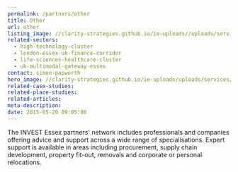 ```yaml
---
permalink: /partners/other
title: Other
url: other
listing_image: //clarity-strategies.github.io/ie-uploads//uploads/services/Other_List_555x300.jpg
related-sectors:
  - high-technology-cluster
  - london-essex-uk-finance-corridor
  - life-sciences-healthcare-cluster
  - uk-multimodal-gateway-essex
contact: simon-papworth
hero_image: //clarity-strategies.github.io/ie-uploads/uploads/services/Other_1980x600.jpg
related-case-studies:
related-place-studies:
related-articles:
meta-description:
date: 2015-05-20 09:05:00
---
```



The INVEST Essex partners' network includes professionals and companies offering advice and support across a wide range of specialisations. 
Expert support is available in areas including procurement, supply chain development, property fit-out, removals and corporate or personal 
relocations.